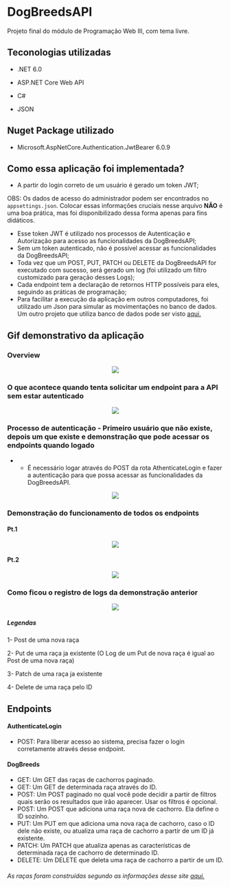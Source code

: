 # DogBreedsAPI


Projeto final do módulo de Programação Web III, com tema livre.


## Teconologias utilizadas

- .NET 6.0

- ASP.NET Core Web API

- C#

- JSON

## Nuget Package utilizado


- Microsoft.AspNetCore.Authentication.JwtBearer 6.0.9

## Como essa aplicação foi implementada?

- A partir do login correto de um usuário é gerado um token JWT;

OBS: Os dados de acesso do administrador podem ser encontrados no `appsettings.json`. Colocar essas informações cruciais nesse arquivo **NÃO** é uma boa prática, mas foi disponibilizado dessa forma apenas para fins didáticos.

- Esse token JWT é utilizado nos processos de Autenticação e Autorização para acesso as funcionalidades da DogBreedsAPI;
- Sem um token autenticado, não é possível acessar as funcionalidades da DogBreedsAPI;
- Toda vez que um POST, PUT, PATCH ou DELETE da DogBreedsAPI for executado com sucesso, será gerado um log (foi utilizado um filtro customizado para geração desses Logs);
- Cada endpoint tem a declaração de retornos HTTP possíveis para eles, seguindo as práticas de programação;
- Para facilitar a execução da aplicação em outros computadores, foi utilizado um Json para simular as movimentações no banco de dados. Um outro projeto que utiliza banco de dados pode ser visto [aqui.](https://github.com/AnaCarolinaBraga/agenda-de-contatos-MVC)


## Gif demonstrativo da aplicação

### Overview

<div align="center">
<img align="center" src="https://media.discordapp.net/attachments/951643233665044541/1071046037004894209/1_02-03-17.gif">
</div>

### O que acontece quando tenta solicitar um endpoint para a API sem estar autenticado

<div align="center">
<img align="center" src="https://media.discordapp.net/attachments/951643233665044541/1071046399732498493/2_31.gif">
</div>

### Processo de autenticação - Primeiro usuário que não existe, depois um que existe e demonstração que pode acessar os endpoints quando logado

- - É necessário logar através do POST da rota AthenticateLogin e fazer a autenticação para que possa acessar as funcionalidades da DogBreedsAPI.

<div align="center">
<img align="center" src="https://media.discordapp.net/attachments/951643233665044541/1071054944536383568/3_36.gif">
</div>

### Demonstração do funcionamento de todos os endpoints

#### Pt.1
<div align="center">
<img align="center" src="https://media.discordapp.net/attachments/951643233665044541/1071049945563537438/4_30_pt_1.gif">
</div>

#### Pt.2
<div align="center">
<img align="center" src="https://media.discordapp.net/attachments/951643233665044541/1071050180943675412/4_30_pt_2.gif">
</div>

### Como ficou o registro de logs da demonstração anterior

<div align="center">
<img align="center" src="https://media.discordapp.net/attachments/951643233665044541/1071058517923991603/image.png?width=853&height=276">
</div>

##### Legendas
1- Post de uma nova raça

2- Put de uma raça ja existente (O Log de um Put de nova raça é igual ao Post de uma nova raça)

3- Patch de uma raça ja existente

4- Delete de uma raça pelo ID

## Endpoints

#### AuthenticateLogin
- POST: Para liberar acesso ao sistema, precisa fazer o login corretamente através desse endpoint.

#### DogBreeds
- GET: Um GET das raças de cachorros paginado.
- GET: Um GET de determinada raça através do ID.
- POST: Um POST paginado no qual você pode decidir a partir de filtros quais serão os resultados que irão aparecer. Usar os filtros é opcional. 
- POST: Um POST que adiciona uma raça nova de cachorro. Ela define o ID sozinho.
- PUT: Um PUT em que adiciona uma nova raça de cachorro, caso o ID dele não existe, ou atualiza uma raça de cachorro a partir de um ID já existente.
- PATCH: Um PATCH que atualiza apenas as características de determinada raça de cachorro de determinado ID.
- DELETE: Um DELETE que deleta uma raça de cachorro a partir de um ID.



###### As raças foram construídas segundo as informações desse site [aqui.](https://love.doghero.com.br/racas-de-cachorro/)
